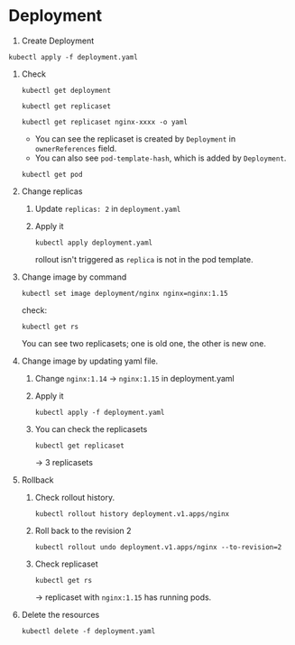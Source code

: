 # Deployment

1. Create Deployment

```
kubectl apply -f deployment.yaml
```

1. Check

    ```
    kubectl get deployment
    ```

    ```
    kubectl get replicaset
    ```

    ```
    kubectl get replicaset nginx-xxxx -o yaml
    ```

    - You can see the replicaset is created by `Deployment` in `ownerReferences` field.
    - You can also see `pod-template-hash`, which is added by `Deployment`.

    ```
    kubectl get pod
    ```

1. Change replicas

    1. Update `replicas: 2` in `deployment.yaml`

    1. Apply it

        ```
        kubectl apply deployment.yaml
        ```

        rollout isn't triggered as `replica` is not in the pod template.

1. Change image by command

    ```
    kubectl set image deployment/nginx nginx=nginx:1.15
    ```

    check:

    ```
    kubectl get rs
    ```

    You can see two replicasets; one is old one, the other is new one.

1. Change image by updating yaml file.

    1. Change `nginx:1.14` -> `nginx:1.15`  in deployment.yaml

    1. Apply it

        ```
        kubectl apply -f deployment.yaml
        ```
    1. You can check the replicasets

        ```
        kubectl get replicaset
        ```

        -> 3 replicasets

1. Rollback

    1. Check rollout history.

        ```
        kubectl rollout history deployment.v1.apps/nginx
        ```

    1. Roll back to the revision 2

        ```
        kubectl rollout undo deployment.v1.apps/nginx --to-revision=2
        ```

    1. Check replicaset

        ```
        kubectl get rs
        ```

        -> replicaset with `nginx:1.15` has running pods.

1. Delete the resources

    ```
    kubectl delete -f deployment.yaml
    ```
